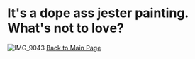 # It's a dope ass jester painting. What's not to love? 
![IMG_9043](https://user-images.githubusercontent.com/101905937/159092987-fb118cbc-629b-4da9-943a-4817bc2ca908.JPG)
[Back to Main Page](https://github.com/Axelflow/Axelflow.git)
